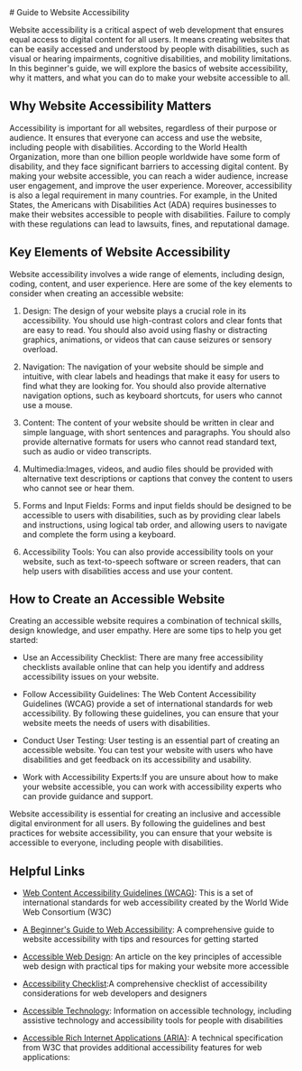 <head>
  <title>Creating an Effective Landing Page</title>
  <meta
  name="description"
  content="A helpful guide to optimizing your website content for search engine optimization"
  />
</head>
# Guide to Website Accessibility

Website accessibility is a critical aspect of web development that
ensures equal access to digital content for all users. It means
creating websites that can be easily accessed and understood by
people with disabilities, such as visual or hearing impairments,
cognitive disabilities, and mobility limitations. In this beginner's
guide, we will explore the basics of website accessibility, why it
matters, and what you can do to make your website accessible to all.

## Why Website Accessibility Matters

Accessibility is important for all websites, regardless of their
purpose or audience. It ensures that everyone can access and use the
website, including people with disabilities. According to the World
Health Organization, more than one billion people worldwide have
some form of disability, and they face significant barriers to
accessing digital content. By making your website accessible, you
can reach a wider audience, increase user engagement, and improve
the user experience. Moreover, accessibility is also a legal
requirement in many countries. For example, in the United States,
the Americans with Disabilities Act (ADA) requires businesses to
make their websites accessible to people with disabilities. Failure
to comply with these regulations can lead to lawsuits, fines, and
reputational damage.

## Key Elements of Website Accessibility

Website accessibility involves a wide range of elements, including
design, coding, content, and user experience. Here are some of the
key elements to consider when creating an accessible website:

1.  <span>Design:</span> The design of your website plays a crucial
    role in its accessibility. You should use high-contrast colors and
    clear fonts that are easy to read. You should also avoid using
    flashy or distracting graphics, animations, or videos that can
    cause seizures or sensory overload.

2.  <span>Navigation:</span> The navigation of your website should be
    simple and intuitive, with clear labels and headings that make it
    easy for users to find what they are looking for. You should also
    provide alternative navigation options, such as keyboard
    shortcuts, for users who cannot use a mouse.

3.  <span>Content:</span> The content of your website should be
    written in clear and simple language, with short sentences and
    paragraphs. You should also provide alternative formats for users
    who cannot read standard text, such as audio or video transcripts.

4.  <span>Multimedia:</span>Images, videos, and audio files should be
    provided with alternative text descriptions or captions that
    convey the content to users who cannot see or hear them.

5.  <span>Forms and Input Fields:</span> Forms and input fields should
    be designed to be accessible to users with disabilities, such as
    by providing clear labels and instructions, using logical tab
    order, and allowing users to navigate and complete the form using
    a keyboard.

6.  <span>Accessibility Tools:</span> You can also provide
    accessibility tools on your website, such as text-to-speech
    software or screen readers, that can help users with disabilities
    access and use your content.

## How to Create an Accessible Website

Creating an accessible website requires a combination of technical
skills, design knowledge, and user empathy. Here are some tips to
help you get started:

- <span>Use an Accessibility Checklist:</span> There are many free
  accessibility checklists available online that can help you
  identify and address accessibility issues on your website.

- <span>Follow Accessibility Guidelines:</span> The Web Content
  Accessibility Guidelines (WCAG) provide a set of international
  standards for web accessibility. By following these guidelines,
  you can ensure that your website meets the needs of users with
  disabilities.

- <span>Conduct User Testing:</span> User testing is an essential
  part of creating an accessible website. You can test your website
  with users who have disabilities and get feedback on its
  accessibility and usability.

- <span>Work with Accessibility Experts:</span>If you are unsure
  about how to make your website accessible, you can work with
  accessibility experts who can provide guidance and support.

Website accessibility is essential for creating an inclusive and
accessible digital environment for all users. By following the
guidelines and best practices for website accessibility, you can
ensure that your website is accessible to everyone, including people
with disabilities.

## Helpful Links

- [Web Content Accessibility Guidelines (WCAG)](https://www.w3.org/WAI/standards-guidelines/wcag/): This is
  a set of international standards for web accessibility created by
  the World Wide Web Consortium (W3C)

- [A Beginner's Guide to Web Accessibility](https://www.shopify.com/blog/web-accessibility): A
  comprehensive guide to website accessibility with tips and
  resources for getting started

- [Accessible Web Design](https://www.smashingmagazine.com/2015/09/accessible-web-design/): An article on the key
  principles of accessible web design with practical tips for making
  your website more accessible

- [Accessibility Checklist](https://a11yproject.com/checklist/):A comprehensive checklist of
  accessibility considerations for web developers and designers

- [Accessible Technology](https://www.ada.gov/access-technology.htm): Information on accessible
  technology, including assistive technology and accessibility tools
  for people with disabilities

- [Accessible Rich Internet Applications (ARIA)](https://www.w3.org/TR/wai-aria-1.2/): A
  technical specification from W3C that provides additional
  accessibility features for web applications:

